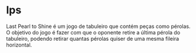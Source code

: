 lps
===

Last Pearl to Shine é um jogo de tabuleiro que contém peças como pérolas. O objetivo do jogo é fazer com que o oponente retire a última pérola do tabuleiro, podendo retirar quantas pérolas quiser de uma mesma fileira horizontal.
